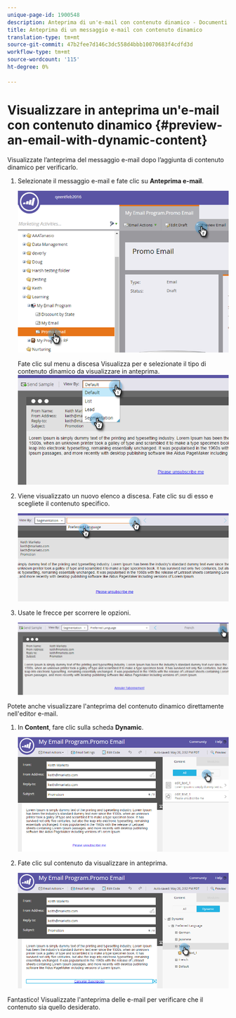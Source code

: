 ```yaml
---
unique-page-id: 1900548
description: Anteprima di un'e-mail con contenuto dinamico - Documenti Marketo - Documentazione del prodotto
title: Anteprima di un messaggio e-mail con contenuto dinamico
translation-type: tm+mt
source-git-commit: 47b2fee7d146c3dc558d4bbb10070683f4cdfd3d
workflow-type: tm+mt
source-wordcount: '115'
ht-degree: 0%

---
```



# Visualizzare in anteprima un&#39;e-mail con contenuto dinamico {#preview-an-email-with-dynamic-content}

Visualizzate l’anteprima del messaggio e-mail dopo l’aggiunta di contenuto dinamico per verificarlo.

1. Selezionate il messaggio e-mail e fate clic su **Anteprima e-mail**.

   ![](assets/one-3.png)

   Fate clic sul menu a discesa Visualizza per e selezionate il tipo di contenuto dinamico da visualizzare in anteprima.
   ![](assets/two-3.png)

1. Viene visualizzato un nuovo elenco a discesa. Fate clic su di esso e scegliete il contenuto specifico.

   ![](assets/three-2.png)

1. Usate le frecce per scorrere le opzioni.

   ![](assets/four-1.png)

Potete anche visualizzare l&#39;anteprima del contenuto dinamico direttamente nell&#39;editor e-mail.

1. In **Content**, fare clic sulla scheda **Dynamic**.

   ![](assets/five-1.png)

1. Fate clic sul contenuto da visualizzare in anteprima.

   ![](assets/six.png)

Fantastico! Visualizzate l&#39;anteprima delle e-mail per verificare che il contenuto sia quello desiderato.
